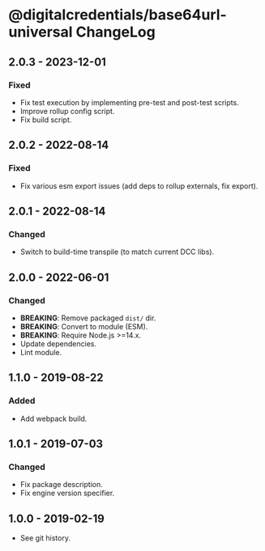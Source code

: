 # @digitalcredentials/base64url-universal ChangeLog

## 2.0.3 - 2023-12-01

### Fixed
- Fix test execution by implementing pre-test and post-test scripts.
- Improve rollup config script.
- Fix build script.

## 2.0.2 - 2022-08-14

### Fixed
- Fix various esm export issues (add deps to rollup externals, fix export).

## 2.0.1 - 2022-08-14

### Changed
- Switch to build-time transpile (to match current DCC libs).

## 2.0.0 - 2022-06-01

### Changed
- **BREAKING**: Remove packaged `dist/` dir.
- **BREAKING**: Convert to module (ESM).
- **BREAKING**: Require Node.js >=14.x.
- Update dependencies.
- Lint module.

## 1.1.0 - 2019-08-22

### Added
- Add webpack build.

## 1.0.1 - 2019-07-03

### Changed
- Fix package description.
- Fix engine version specifier.

## 1.0.0 - 2019-02-19

- See git history.
